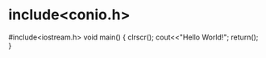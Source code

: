 # include<conio.h>
#include<iostream.h>
void main()
{
  clrscr();
  cout<<"Hello World!";
  return();
}
